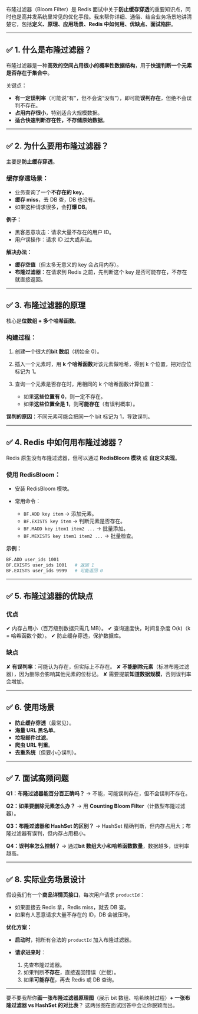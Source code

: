 布隆过滤器（Bloom Filter）是 Redis 面试中关于**防止缓存穿透**的重要知识点，同时也是高并发系统里常见的优化手段。我来帮你详细、通俗、结合业务场景地讲清楚它，包括**定义、原理、应用场景、Redis 中如何用、优缺点、面试陷阱**。

---

## ✅ **1. 什么是布隆过滤器？**

布隆过滤器是一种**高效的空间占用很小的概率性数据结构**，用于**快速判断一个元素是否存在于集合中**。

关键点：

* **有一定误判率**（可能说“有”，但不会说“没有”），即可能**误判存在**，但绝不会误判不存在。
* **占用内存很小**，特别适合大规模数据。
* **适合快速判断存在性，不存储原始数据**。

---

## ✅ **2. 为什么要用布隆过滤器？**

主要是**防止缓存穿透**。

### **缓存穿透场景：**

* 业务查询了一个**不存在的 key**。
* **缓存 miss**，去 DB 查，DB 也没有。
* 如果这种请求很多，会**打爆 DB**。

**例子：**

* 黑客恶意攻击：请求大量不存在的用户 ID。
* 用户误操作：请求 ID 过大或非法。

**解决办法：**

* **缓存空值**（但太多无意义的 key 会占用内存）。
* **布隆过滤器**：在请求到 Redis 之前，先判断这个 key 是否可能存在，不存在就直接返回。

---

## ✅ **3. 布隆过滤器的原理**

核心是**位数组 + 多个哈希函数**。

### **构建过程：**

1. 创建一个很大的**bit 数组**（初始全 0）。
2. 插入一个元素时，用 **k 个哈希函数**对该元素做哈希，得到 k 个位置，把对应位标记为 1。
3. 查询一个元素是否存在时，用相同的 k 个哈希函数计算位置：

   * 如果**这些位置有 0**，则一定不存在。
   * 如果**这些位置全是 1**，则**可能存在**（有误判概率）。

**误判的原因**：不同元素可能会把同一个 bit 标记为 1，导致误判。

---

## ✅ **4. Redis 中如何用布隆过滤器？**

Redis 原生没有布隆过滤器，但可以通过 **RedisBloom 模块** 或 **自定义实现**。

### **使用 RedisBloom：**

* 安装 RedisBloom 模块。
* 常用命令：

  * `BF.ADD key item` → 添加元素。
  * `BF.EXISTS key item` → 判断元素是否存在。
  * `BF.MADD key item1 item2 ...` → 批量添加。
  * `BF.MEXISTS key item1 item2 ...` → 批量检查。

**示例：**

```bash
BF.ADD user_ids 1001
BF.EXISTS user_ids 1001   # 返回 1
BF.EXISTS user_ids 9999   # 可能返回 0
```

---

## ✅ **5. 布隆过滤器的优缺点**

### **优点**

✔ 内存占用小（百万级别数据只需几 MB）。
✔ 查询速度快，时间复杂度 O(k)（k = 哈希函数个数）。
✔ 防止缓存穿透，保护数据库。

### **缺点**

✘ **有误判率**：可能认为存在，但实际上不存在。
✘ **不能删除元素**（标准布隆过滤器），因为删除会影响其他元素的位标记。
✘ 需要提前**知道数据规模**，否则误判率会增加。

---

## ✅ **6. 使用场景**

* **防止缓存穿透**（最常见）。
* **海量 URL 黑名单**。
* **垃圾邮件过滤**。
* **爬虫 URL 判重**。
* **去重系统**（但要小心误判）。

---

## ✅ **7. 面试高频问题**

**Q1：布隆过滤器能百分百正确吗？**
→ 不能，可能误判存在，但不会误判不存在。

**Q2：如果要删除元素怎么办？**
→ 用 **Counting Bloom Filter**（计数型布隆过滤器）。

**Q3：布隆过滤器和 HashSet 的区别？**
→ HashSet 精确判断，但内存占用大；布隆过滤器有误判，但内存占用极小。

**Q4：误判率怎么控制？**
→ 通过**bit 数组大小和哈希函数数量**，数据越多，误判率越高。

---

## ✅ **8. 实际业务场景设计**

假设我们有一个**商品详情页接口**，每次用户请求 `productId`：

* 如果直接去 Redis 拿，Redis miss，就去 DB 查。
* 如果有人恶意请求大量不存在的 ID，DB 会被压垮。

**优化方案：**

* **启动时**，把所有合法的 `productId` 加入布隆过滤器。
* **请求进来时**：

  1. 先查布隆过滤器。
  2. 如果判断**不存在**，直接返回错误（拦截）。
  3. 如果**可能存在**，再去 Redis 或 DB 查询。

---

要不要我帮你**画一张布隆过滤器原理图**（展示 bit 数组、哈希映射过程）**+ 一张布隆过滤器 vs HashSet 的对比表**？
这两张图在面试回答中会让你脱颖而出。
